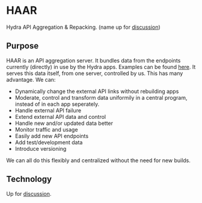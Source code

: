 # HAAR
Hydra API Aggregation &amp; Repacking. (name up for [discussion](https://github.com/ZeusWPI/HAAR/issues/1))

## Purpose
HAAR is an API aggregation server. It bundles data from the endpoints currently (directly) in use by the Hydra apps.
Examples can be found [here](https://github.com/ZeusWPI/hydra-shared/blob/master/README.md).
It serves this data itself, from one server, controlled by us. 
This has many advantage. We can:
 - Dynamically change the external API links without rebuilding apps
 - Moderate, control and transform data uniformily in a central program, instead of in each app seperately.
 - Handle external API failure
 - Extend external API data and control
 - Handle new and/or updated data better
 - Monitor traffic and usage
 - Easily add new API endpoints
 - Add test/development data
 - Introduce versioning

We can all do this flexibly and centralized without the need for new builds. 

## Technology
Up for [discussion](https://github.com/ZeusWPI/HAAR/issues/2).
